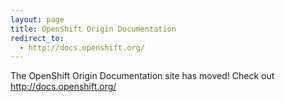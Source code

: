 ```yaml
---
layout: page
title: OpenShift Origin Documentation
redirect_to:
  - http://docs.openshift.org/
---
```


The OpenShift Origin Documentation site has moved! Check out http://docs.openshift.org/

